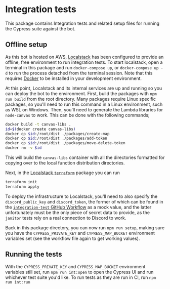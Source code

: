 # Integration tests

This package contains Integration tests and related setup files for running the Cypress suite against the bot.

## Offline setup

As this bot is hosted on AWS, [Localstack](localstack.cloud) has been configured to provide an offline, free environment to run integration tests. To start localstack, open a terminal in this package and run `docker-compose up`, or `docker-compose up -d` to run the process detached from the terminal session. Note that this requires [Docker](docker.io) to be installed in your development environment.

At this point, Localstack and its internal services are up and running so you can deploy the bot to the environment. First, build the packages with `npm run build` from the root directory. Many packages require Linux specific packages, so you'll need to run this command in a Linux environment, such as WSL on Windows. Then, you'll need to generate the Lambda libraries for `node-canvas` to work. This can be done with the following commands;

```sh
docker build -t canvas-libs .
id=$(docker create canvas-libs)
docker cp $id:/root/dist ./packages/create-map
docker cp $id:/root/dist ./packages/add-token
docker cp $id:/root/dist ./packages/move-delete-token
docker rm -v $id
```

This will build the `canvas-libs` container with all the directories formatted for copying over to the local function distribution directories.

Next, in the [Localstack `terraform`](../terraform/localstack) package you can run

```sh
terraform init
terraform apply
```

To deploy the infrastructure to Localstack, you'll need to also specify the `discord_public_key` and `discord_token`, the former of which can be found in the [`integration-test` GitHub Workflow](../../.github/workflows/integration-test.yml) as a mock value, and the latter unfortunately must be the only piece of secret data to provide, as the `janitor` tests rely on a real connection to Discord to work.

Back in this package directory, you can now run `npm run setup`, making sure you have the `CYPRESS_PRIVATE_KEY` and `CYPRESS_MAP_BUCKET` environment variables set (see the workflow file again to get working values).

## Running the tests

With the `CYPRESS_PRIVATE_KEY` and `CYPRESS_MAP_BUCKET` environment variables still set, run `npm run int:open` to open the Cypress UI and run whichever test suite you'd like. To run tests as they are run in CI, run `npm run int:run`
